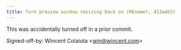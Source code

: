 ```yaml
---
title: Turn preview window resizing back on (REnamer, 413a463)
---
```


This was accidentally turned off in a prior commit.

Signed-off-by: Wincent Colaiuta &lt;win@wincent.com&gt;

